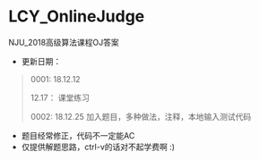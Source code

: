 # LCY_OnlineJudge
NJU_2018高级算法课程OJ答案    

- 更新日期：
> 0001: 18.12.12    
> 
> 12.17： 课堂练习     
> 
> 0002: 18.12.25  加入题目，多种做法，注释，本地输入测试代码     
> 
- 题目经常修正，代码不一定能AC     
- 仅提供解题思路，ctrl-v的话对不起学费啊 :)